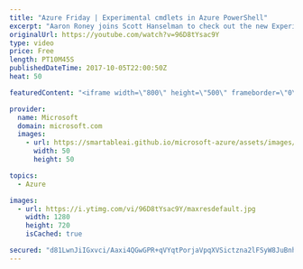 ```yaml
---
title: "Azure Friday | Experimental cmdlets in Azure PowerShell"
excerpt: "Aaron Roney joins Scott Hanselman to check out the new Experimental cmdlets in Azure PowerShell. This new functionality comes directly from user feedback, which the Azure PowerShell team uses to provide improved functionality. Check out the new cmdlets shown here and try them yourself!  For more information"
originalUrl: https://youtube.com/watch?v=96D8tYsac9Y
type: video
price: Free
length: PT10M45S
publishedDateTime: 2017-10-05T22:00:50Z
heat: 50

featuredContent: "<iframe width=\"800\" height=\"500\" frameborder=\"0\" src=\"https://www.youtube.com/embed/96D8tYsac9Y\" allow=\"accelerometer; autoplay; encrypted-media; gyroscope; picture-in-picture\" allowfullscreen></iframe>"

provider:
  name: Microsoft
  domain: microsoft.com
  images:
    - url: https://smartableai.github.io/microsoft-azure/assets/images/organizations/microsoft.com-50x50.jpg
      width: 50
      height: 50

topics:
  - Azure

images:
  - url: https://i.ytimg.com/vi/96D8tYsac9Y/maxresdefault.jpg
    width: 1280
    height: 720
    isCached: true

secured: "d81LwnJiIGxvci/Aaxi4QGwGPR+qVYqtPorjaVpqXVSictzna2lFSyW8JuBnhcknR515pRKTjtS5G5Q2n7WmTJcUsmB+nqRHc2XoVs2d6IGO5wK3+MOHOm7gdNT9VnL4gX5b56sYe0g2NBEiWUm7ZMAw9UlpMmzZ9Olws91S8SwHHiaDhLyCMEyCO2CJ6xBRNxztKrqV7w+w1gCT83s+iGgWSW5hV/i5fA9o5f8y+LDjdXvMZqbV1/g86R1X19z82VclKvM3YiIiBoxwkudxU7So7GqKEWLmDb7axpMY4sICEqN9AhIZFjVIRh8Hm7BEPqmbhAGYDhPN1R8iIIE5aPBuUGzV59WgsdywrHp8znsBjE+vMZY4vVSDHeuC6LidPA1IVv5mj8xEmlRtGs0VkITNtCUk8+ZlFgOUMUd82VU=;QKmaP4s6RhQNWDNte6qIow=="
---
```


